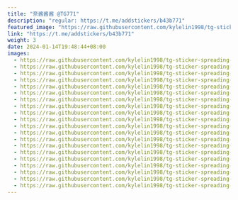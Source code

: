 ```yaml
---
title: "奈酱酱酱 @TG771"
description: "regular: https://t.me/addstickers/b43b771"
featured_image: "https://raw.githubusercontent.com/kylelin1998/tg-sticker-spreading-worldwide-images/main/img/126d8a15-c402-434f-8f93-bccc3dd81ae6.jpg"
link: "https://t.me/addstickers/b43b771"
weight: 3
date: 2024-01-14T19:48:44+08:00
images:
  - https://raw.githubusercontent.com/kylelin1998/tg-sticker-spreading-worldwide-images/main/img/126d8a15-c402-434f-8f93-bccc3dd81ae6.jpg
  - https://raw.githubusercontent.com/kylelin1998/tg-sticker-spreading-worldwide-images/main/img/6beeffbe-b7ec-4126-be4c-e1a36607c441.jpg
  - https://raw.githubusercontent.com/kylelin1998/tg-sticker-spreading-worldwide-images/main/img/7c4ebd96-8c5f-4cfb-b2d5-52de7213163d.jpg
  - https://raw.githubusercontent.com/kylelin1998/tg-sticker-spreading-worldwide-images/main/img/382273a4-bf08-4e2f-90f0-17ef593df7a0.jpg
  - https://raw.githubusercontent.com/kylelin1998/tg-sticker-spreading-worldwide-images/main/img/e6904ae9-16d8-4ef6-b268-b9c01b5d3f4d.jpg
  - https://raw.githubusercontent.com/kylelin1998/tg-sticker-spreading-worldwide-images/main/img/f7997779-4b62-4748-9036-e2d310c69dd7.jpg
  - https://raw.githubusercontent.com/kylelin1998/tg-sticker-spreading-worldwide-images/main/img/3a72026e-e81c-46e1-97ad-35e19f304a63.jpg
  - https://raw.githubusercontent.com/kylelin1998/tg-sticker-spreading-worldwide-images/main/img/a48f7ea6-b582-4197-a4c1-fac933ae4a2b.jpg
  - https://raw.githubusercontent.com/kylelin1998/tg-sticker-spreading-worldwide-images/main/img/4db770e4-e3ef-41f6-944f-ffd884025ee8.jpg
  - https://raw.githubusercontent.com/kylelin1998/tg-sticker-spreading-worldwide-images/main/img/350e165a-2bf1-4890-b628-8fac21fd7a9b.jpg
  - https://raw.githubusercontent.com/kylelin1998/tg-sticker-spreading-worldwide-images/main/img/1e9af977-f5fe-42fd-93de-d3e38db7e59f.jpg
  - https://raw.githubusercontent.com/kylelin1998/tg-sticker-spreading-worldwide-images/main/img/257ce7d9-093a-4e28-b6c4-21b82bc2f46e.jpg
  - https://raw.githubusercontent.com/kylelin1998/tg-sticker-spreading-worldwide-images/main/img/098b3eaf-e015-4337-be10-ff23238bb6e3.jpg
  - https://raw.githubusercontent.com/kylelin1998/tg-sticker-spreading-worldwide-images/main/img/1c2bcd4d-0032-4802-8975-dcfcf3e97cb0.jpg
  - https://raw.githubusercontent.com/kylelin1998/tg-sticker-spreading-worldwide-images/main/img/db75f2c7-0243-4ccd-bba8-d1aa7626b324.jpg
  - https://raw.githubusercontent.com/kylelin1998/tg-sticker-spreading-worldwide-images/main/img/f0cd2cf5-0a3e-488f-a150-480dc20da887.jpg
  - https://raw.githubusercontent.com/kylelin1998/tg-sticker-spreading-worldwide-images/main/img/36eae28a-9b12-4623-9e1f-e692af20909a.jpg
  - https://raw.githubusercontent.com/kylelin1998/tg-sticker-spreading-worldwide-images/main/img/e4fdc169-0b25-44da-b5c6-3e325458c48e.jpg
  - https://raw.githubusercontent.com/kylelin1998/tg-sticker-spreading-worldwide-images/main/img/f0531e60-695d-4e96-99f8-429a66dcbf47.jpg
  - https://raw.githubusercontent.com/kylelin1998/tg-sticker-spreading-worldwide-images/main/img/89c9290c-73e0-4b30-8ac5-78ce767f7c19.jpg
---
```

